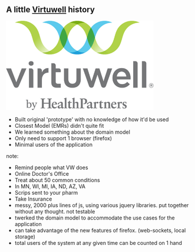 ## A little [Virtuwell](http://m.virtuwell.com) history

<img src="img/vw_logo_rgb.jpg" width="400px"/>

 - Built original 'prototype' with no knowledge of how it'd be used
 - Closest Model (EMRs) didn't quite fit
 - We learned something about the domain model
 - Only need to support 1 browser (firefox)
 - Minimal users of the application

note:
- Remind people what VW does
- Online Doctor's Office
- Treat about 50 common conditions
- In MN, WI, MI, IA, ND, AZ, VA
- Scrips sent to your pharm
- Take Insurance
- messy, 2000 plus lines of js, using various jquery libraries. put together without any thought. not testable
- twerked the domain model to accommodate the use cases for the application
- can take advantage of the new features of firefox. (web-sockets, local storage)
- total users of the system at any given time can be counted on 1 hand
